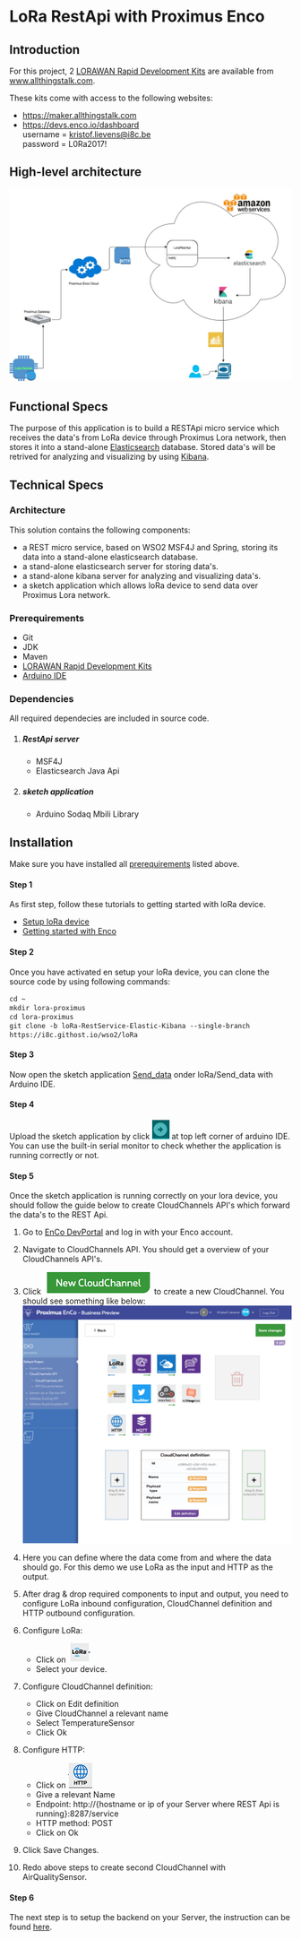 # LoRa RestApi with Proximus Enco

## Introduction

For this project, 2 [LORAWAN Rapid Development Kits](http://www.allthingstalk.com/lorawan-rapid-development-kit) are available from www.allthingstalk.com.  

These kits come with access to the following websites:

* https://maker.allthingstalk.com  
* https://devs.enco.io/dashboard  
username = kristof.lievens@i8c.be  
password = L0Ra2017!   


## High-level architecture
![architect](img/LoraProximusEnco.jpg)
## Functional Specs
The purpose of this application is to build a RESTApi micro service which receives the data's from LoRa device through Proximus Lora network, then stores it into a stand-alone [Elasticsearch](https://www.elastic.co) database. Stored data's will be retrived for analyzing and visualizing by using [Kibana](https://www.elastic.co/products/kibana).

## Technical Specs
### Architecture
This solution contains the following components:  

* a REST micro service, based on WSO2 MSF4J and Spring, storing its data into a stand-alone elasticsearch database.
* a stand-alone elasticsearch server for storing data's.
* a stand-alone kibana server for analyzing and visualizing data's.
* a sketch application which allows loRa device to send data over Proximus Lora network.

### <a name="prerequirements"></a> Prerequirements
* Git
* JDK
* Maven
* [LORAWAN Rapid Development Kits](http://www.allthingstalk.com/lorawan-rapid-development-kit)
* [Arduino IDE](https://www.arduino.cc/en/main/software)

### Dependencies
All required dependecies are included in source code.

1. ##### RestApi server
	* MSF4J
	* Elasticsearch Java Api

2. ##### sketch application
	* Arduino Sodaq Mbili Library

## Installation

Make sure you have installed all [prerequirements](#prerequirements) listed above.

#### Step 1

As first step, follow these tutorials to getting started with loRa device.

* [Setup loRa device](http://support.sodaq.com/mbili/)
* [Getting started with Enco](http://docs.enco.io/docs/getting-started-with-enco)

#### <a name="step2"></a> Step 2

Once you have activated en setup your loRa device, you can clone the source code by using following commands:

```shell
cd ~
mkdir lora-proximus
cd lora-proximus
git clone -b loRa-RestService-Elastic-Kibana --single-branch https://i8c.githost.io/wso2/loRa
```

#### Step 3

Now open the sketch application [Send_data](loRa/Send_data/Send_data.ino) onder loRa/Send_data with Arduino IDE.

#### Step 4

Upload the sketch application by click ![upload logo](img/arduinoUpload.png) at top left corner of arduino IDE. You can use the built-in serial monitor to check whether the application is running correctly or not.

#### Step 5

Once the sketch application is running correctly on your lora device, you should follow the guide below to create CloudChannels API's which forward the data's to the REST Api.

1. Go to [EnCo DevPortal](http://devs.enco.io/dashboard/) and log in with your Enco account.
2. Navigate to CloudChannels API. You should get a overview of your CloudChannels API's.
3. Click ![New CloudChannel](img/NewCloudChannel.png) to create a new CloudChannel. You should see something like below:
	![Create CloudChannel](img/CreateCloudChannel.png)

4. Here you can define where the data come from and where the data should go. For this demo we use LoRa as the input and HTTP as the output.
5. After drag & drop required components to input and output, you need to configure LoRa inbound configuration, CloudChannel definition and HTTP outbound configuration.
6. Configure LoRa: 
	* Click on ![LoRa](img/loRaInbound.png)
	* Select your device.
7. Configure CloudChannel definition: 
	* Click on Edit definition
	* Give CloudChannel a relevant name
	* Select TemperatureSensor
	* Click Ok
8. Configure HTTP:
	* Click on ![http](img/http.png)
	* Give a relevant Name
	* Endpoint: http://{hostname or ip of your Server where REST Api is running}:8287/service
	* HTTP method: POST
	* Click on Ok
9. Click Save Changes.
10. Redo above steps to create second CloudChannel with AirQualitySensor.

#### Step 6

The next step is to setup the backend on your Server, the instruction can be found [here](services/msf4j/README.md).